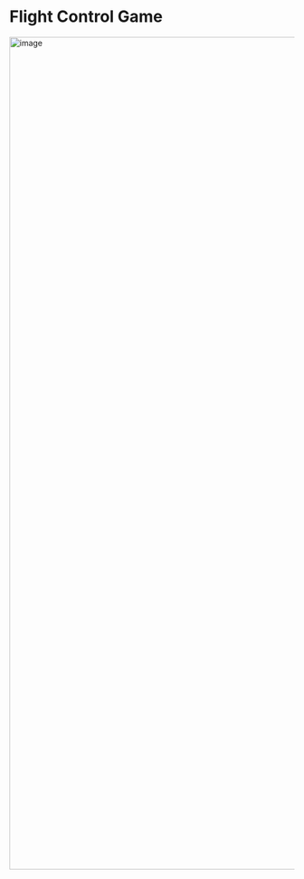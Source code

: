 # Flight Control Game

<img width="1470" alt="image" src="https://github.com/user-attachments/assets/1d3936f9-9436-4926-ade3-fdf5bd2bd60f">
